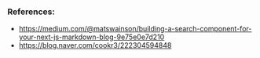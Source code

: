 ### References:
- https://medium.com/@matswainson/building-a-search-component-for-your-next-js-markdown-blog-9e75e0e7d210
- https://blog.naver.com/cookr3/222304594848
